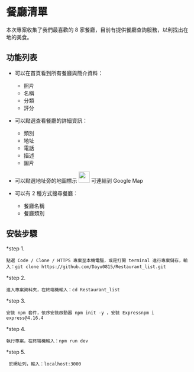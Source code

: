 # 餐廳清單

本次專案收集了我們最喜歡的 8 家餐廳，目前有提供餐廳查詢服務，以利找出在地的美食。

## 功能列表

* 可以在首頁看到所有餐廳與簡介資料：

  * 照片
  * 名稱
  * 分類
  * 評分

* 可以點選查看餐廳的詳細資訊：

  * 類別
  * 地址
  * 電話
  * 描述
  * 圖片

* 可以點選地址旁的地圖標示 <img src="https://upload.wikimedia.org/wikipedia/commons/9/91/Font_Awesome_5_solid_map-marked-alt.svg" width="30" height="30"> 可連結到 Google Map

* 可以有 2 種方式搜尋餐廳：
  * 餐廳名稱
  * 餐廳類別
 
## 安裝步驟
*step 1.
```
點選 Code / Clone / HTTPS 專案至本機電腦，或是打開 terminal 進行專案儲存，輸入：git clone https://github.com/Dayu0815/Restaurant_list.git
```
*step 2. 
```
進入專案資料夾，在終端機輸入：cd Restaurant_list
```
*step 3.
```
安裝 npm 套件，依序安裝啟動器 npm init -y ，安裝 Expressnpm i express@4.16.4
```
*step 4. 
```
執行專案，在終端機輸入：npm run dev
```
*step 5.
```
 於網址列，輸入：localhost:3000
```
